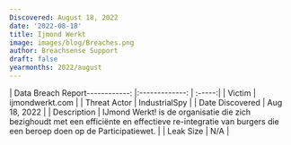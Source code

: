 ```yaml
---
Discovered: August 18, 2022
date: '2022-08-18'
title: Ijmond Werkt
image: images/blog/Breaches.png
author: Breachsense Support
draft: false
yearmonths: 2022/august
---
```


| Data Breach Report------------:     |:-------------:    | :-----:|
| Victim      | ijmondwerkt.com      | 
| Threat Actor      | IndustrialSpy      | 
| Date Discovered      | Aug 18, 2022      | 
| Description      | IJmond Werkt! is de organisatie die zich bezighoudt met een efficiënte en effectieve re-integratie van burgers die een beroep doen op de Participatiewet.      | 
| Leak Size      | N/A      | 

